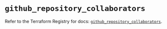 # `github_repository_collaborators`

Refer to the Terraform Registry for docs: [`github_repository_collaborators`](https://registry.terraform.io/providers/integrations/github/6.2.2/docs/resources/repository_collaborators).
